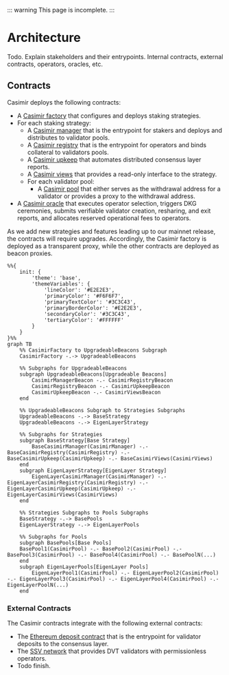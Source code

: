 ::: warning
This page is incomplete.
:::

# Architecture

Todo. Explain stakeholders and their entrypoints. Internal contracts, external contracts, operators, oracles, etc.

## Contracts

Casimir deploys the following contracts:

- A [Casimir factory](#casimir-factory) that configures and deploys staking strategies.
- For each staking strategy:
  - A [Casimir manager](#casimir-manager) that is the entrypoint for stakers and deploys and distributes to validator pools.
  - A [Casimir registry](#casimir-registry) that is the entrypoint for operators and binds collateral to validators pools. 
  - A [Casimir upkeep](#casimir-upkeep) that automates distributed consensus layer reports.
  - A [Casimir views](#casimir-views) that provides a read-only interface to the strategy.
  - For each validator pool:
    - A [Casimir pool](#casimir-pool) that either serves as the withdrawal address for a validator or provides a proxy to the withdrawal address.
- A [Casimir oracle](#casimir-oracle) that executes operator selection, triggers DKG ceremonies, submits verifiable validator creation, resharing, and exit reports, and allocates reserved operational fees to operators.

As we add new strategies and features leading up to our mainnet release, the contracts will require upgrades. Accordingly, the Casimir factory is deployed as a transparent proxy, while the other contracts are deployed as beacon proxies.

```mermaid
%%{
    init: {
        'theme': 'base',
        'themeVariables': {
            'lineColor': '#E2E2E3',
            'primaryColor': '#F6F6F7',
            'primaryTextColor': '#3C3C43',
            'primaryBorderColor': '#E2E2E3',
            'secondaryColor': '#3C3C43',
            'tertiaryColor': '#FFFFFF'
        }
    }
}%%
graph TB
    %% CasimirFactory to UpgradeableBeacons Subgraph
    CasimirFactory -.-> UpgradeableBeacons

    %% Subgraphs for UpgradeableBeacons
    subgraph UpgradeableBeacons[Upgradeable Beacons]
        CasimirManagerBeacon -.- CasimirRegistryBeacon
        CasimirRegistryBeacon -.- CasimirUpkeepBeacon
        CasimirUpkeepBeacon -.- CasimirViewsBeacon
    end

    %% UpgradeableBeacons Subgraph to Strategies Subgraphs
    UpgradeableBeacons -.-> BaseStrategy
    UpgradeableBeacons -.-> EigenLayerStrategy

    %% Subgraphs for Strategies
    subgraph BaseStrategy[Base Strategy]
        BaseCasimirManager(CasimirManager) -.- BaseCasimirRegistry(CasimirRegistry) -.- BaseCasimirUpkeep(CasimirUpkeep) -.- BaseCasimirViews(CasimirViews)
    end
    subgraph EigenLayerStrategy[EigenLayer Strategy]
        EigenLayerCasimirManager(CasimirManager) -.- EigenLayerCasimirRegistry(CasimirRegistry) -.- EigenLayerCasimirUpkeep(CasimirUpkeep) -.- EigenLayerCasimirViews(CasimirViews)
    end

    %% Strategies Subgraphs to Pools Subgraphs
    BaseStrategy -.-> BasePools
    EigenLayerStrategy -.-> EigenLayerPools

    %% Subgraphs for Pools
    subgraph BasePools[Base Pools]
    BasePool1(CasimirPool) -.- BasePool2(CasimirPool) -.- BasePool3(CasimirPool) -.- BasePool4(CasimirPool) -.- BasePoolN(...)
    end
    subgraph EigenLayerPools[EigenLayer Pools]
        EigenLayerPool1(CasimirPool) -.- EigenLayerPool2(CasimirPool) -.- EigenLayerPool3(CasimirPool) -.- EigenLayerPool4(CasimirPool) -.- EigenLayerPoolN(...)
    end
```

### External Contracts

The Casimir contracts integrate with the following external contracts:

- The [Ethereum deposit contract](#ethereum-deposit-contract) that is the entrypoint for validator deposits to the consensus layer.
- The [SSV network](#ssv-network) that provides DVT validators with permissionless operators.
- Todo finish.

